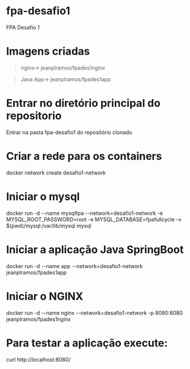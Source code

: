 # fpa-desafio1
FPA Desafio 1

# Imagens criadas
> nginx-> jeanplramos/fpades1nginx

> Java App-> jeanplramos/fpades1app

# Entrar no diretório principal do repositorio
Entrar na pasta fpa-desafio1 do repositório clonado

# Criar a rede para os containers
docker network create desafio1-network

# Iniciar o mysql
docker run -d --name mysqlfpa --network=desafio1-network -e MYSQL_ROOT_PASSWORD=root -e MYSQL_DATABASE=fpafullcycle -v $(pwd)/mysql:/var/lib/mysql mysql

# Iniciar a aplicação Java SpringBoot
docker run -d --name app --network=desafio1-network jeanplramos/fpades1app

# Iniciar o NGINX
docker run -d --name nginx --network=desafio1-network -p 8080:8080 jeanplramos/fpades1nginx

# Para testar a aplicação execute:
curl http://localhost:8080/
